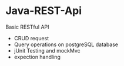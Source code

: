 # Java-REST-Api
Basic RESTful API
- CRUD request
- Query operations on postgreSQL database
- jUnit Testing and mockMvc
- expection handling
